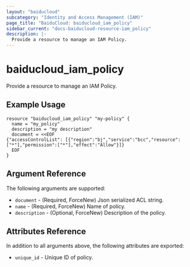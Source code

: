 ```yaml
---
layout: "baiducloud"
subcategory: "Identity and Access Management (IAM)"
page_title: "BaiduCloud: baiducloud_iam_policy"
sidebar_current: "docs-baiducloud-resource-iam_policy"
description: |-
  Provide a resource to manage an IAM Policy.
---
```


# baiducloud_iam_policy

Provide a resource to manage an IAM Policy.

## Example Usage

```hcl
resource "baiducloud_iam_policy" "my-policy" {
  name = "my_policy"
  description = "my description"
  document = <<EOF
{"accessControlList": [{"region":"bj","service":"bcc","resource":["*"],"permission":["*"],"effect":"Allow"}]}
  EOF
}
```

## Argument Reference

The following arguments are supported:

* `document` - (Required, ForceNew) Json serialized ACL string.
* `name` - (Required, ForceNew) Name of policy.
* `description` - (Optional, ForceNew) Description of the policy.

## Attributes Reference

In addition to all arguments above, the following attributes are exported:

* `unique_id` - Unique ID of policy.


